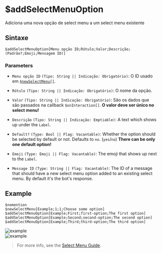 # $addSelectMenuOption
Adiciona uma nova opção de select menu a um select menu existente
## Sintaxe
```
$addSelectMenuOption[Menu opção ID;Rótulo;Valor;Descrição;(Padrão?;Emoji;Mensagem ID)]
```

### Parameters
- `Menu opção ID` `(Tipo: String || Indicação: Obrigatório)`: O ID usado em [`$newSelectMenu[]`](./newSelectMenu.md).
  
- `Rótulo` `(Tipo: String || Indicação: Obrigatório)`: O nome da opção.
  
- `Valor` `(Tipo: String || Indicação: Obrigatório)`: São os dados que são passados na callback `$onInteraction[]`. **O valor deve ser único no select menu!**
  
- `Descrição` `(Tipo: String || Indicação: Emptiable)`: A text which shows up under the `Label`.
  
- `Default?` `(Type: Bool || Flag: Vacantable)`: Whether the option should be selected by default or not. Defaults to `no`. (`yes`/`no`) **There can be only one default option!**
  
- `Emoji` `(Type: Emoji || Flag: Vacantable)`: The emoji that shows up next to the `Label`.
  
- `Message ID` `(Type: String || Flag: Vacantable)`: The ID of a message that should have a new select menu option added to an existing select menu. By default it's the bot's response.

## Example
```
$nomention
$newSelectMenu[Example;1;1;Choose some option]
$addSelectMenuOption[Example;First;first-option;The first option]
$addSelectMenuOption[Example;Second;second-option;The second option]
$addSelectMenuOption[Example;Third;third-option;The third option]
```
![example](https://user-images.githubusercontent.com/113303649/209933666-9ec8ecfc-e666-4caa-b7cb-b0b3c4cdea02.png)\
![example](https://user-images.githubusercontent.com/113303649/209933373-978c8ade-157f-4991-bb93-929430b4a4eb.png)

> For more info, see the [Select Menu Guide](../guides/general/interactions/selectMenus/aboutSelectMenu.md).
